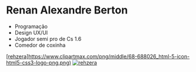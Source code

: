 # **Renan Alexandre Berton**

- Programação 
- Design UX/UI
- Jogador semi pro de Cs 1.6
- Comedor de coxinha


[[rehzera]https://www.clipartmax.com/png/middle/68-688026_html-5-icon-html5-css3-logo-png.png)](https://github.com/renanberton)
[![rehzera](https://github-readme-stats.vercel.app/api/top-langs/?username=renanberton&themes=dark)](https://github.com/renanberton) 

